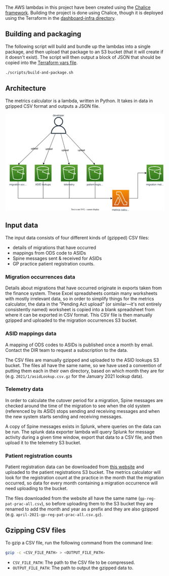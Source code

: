 The AWS lambdas in this project have been created using the [Chalice framework](https://aws.github.io/chalice/). Building the project is done using Chalice, though it is deployed using the Terraform in the [dashboard-infra directory](../dashboard-infra/).

## Building and packaging

The following script will build and bundle up the lambdas into a single package, and then upload that package to an S3 bucket (that it will create if it doesn't exist). The script will then output a block of JSON that should be copied into the [Terraform vars file](../dashboard-infra/stacks/metrics-calculator/vars/dev.tfvars.json).

```bash
./scripts/build-and-package.sh
```

## Architecture

The metrics calculator is a lambda, written in Python. It takes in data in gzipped CSV format and outputs a JSON file.

![Architecture diagram of metrics calculator](images/metrics-calculator-architecture.svg)

## Input data

The input data consists of four different kinds of (gzipped) CSV files:

- details of migrations that have occurred
- mappings from ODS code to ASIDs
- Spine messages sent & received for ASIDs
- GP practice patient registration counts.

### Migration occurrences data

Details about migrations that have occurred originate in exports taken from the finance system. These Excel spreadsheets contain many worksheets with mostly irrelevant data, so in order to simplify things for the metrics calculator, the data in the "Pending Act upload" (or similar—it's not entirely consistently named) worksheet is copied into a blank spreadsheet from where it can be exported in CSV format. This CSV file is then manually gzipped and uploaded to the migration occurrences S3 bucket.

### ASID mappings data

A mapping of ODS codes to ASIDs is published once a month by email. Contact the DIR team to request a subscription to the data.

The CSV files are manually gzipped and uploaded to the ASID lookups S3 bucket. The files all have the same name, so we have used a convention of putting them each in their own directory, based on which month they are for (e.g. `2021/1/asidLookup.csv.gz` for the January 2021 lookup data).

### Telemetry data

In order to calculate the cutover period for a migration, Spine messages are checked around the time of the migration to see when the old system (referenced by its ASID) stops sending and receiving messages and when the new system starts sending and receiving messages.

A copy of Spine messages exists in Splunk, where queries on the data can be run. The splunk data exporter lambda will query Splunk for message activity during a given time window, export that data to a CSV file, and then upload it to the telemetry S3 bucket.

### Patient registration counts

Patient registration data can be downloaded from [this website](https://digital.nhs.uk/data-and-information/publications/statistical/patients-registered-at-a-gp-practice) and uploaded to the patient registrations S3 bucket. The metrics calculator will look for the registration count at the practice in the month that the migration occurred, so data for every month containing a migration occurrence will need uploading to the bucket.

The files downloaded from the website all have the same name (`gp-reg-pat-prac-all.csv`), so before uploading them to the S3 bucket they are renamed to add the month and year as a prefix and they are also gzipped (e.g. `april-2021-gp-reg-pat-prac-all.csv.gz`).

## Gzipping CSV files

To gzip a CSV file, run the following command from the command line:

```bash
gzip -c <CSV_FILE_PATH> > <OUTPUT_FILE_PATH>
```

- `CSV_FILE_PATH`: The path to the CSV file to be compressed.
- `OUTPUT_FILE_PATH`: The path to output the gzipped data to.
